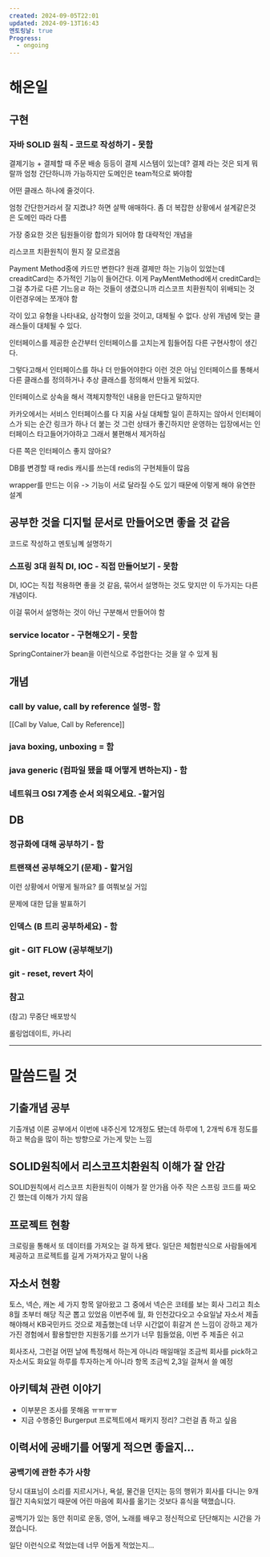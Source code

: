 ```yaml
---
created: 2024-09-05T22:01
updated: 2024-09-13T16:43
멘토링날: true
Progress:
  - ongoing
---
```

# 해온일

## 구현
### 자바 SOLID 원칙 - 코드로 작성하기 - 못함
결제기능 + 결제할 때 주문 배송 등등이 결제 시스템이 있는데? 
결제 라는 것은 되게 뭐랄까
엄청 간단하니까 가능하지만
도메인은 team적으로 봐야함

어떤 클래스 하나에 줄것이다.

엄청 간단한거라서 잘 지켰냐? 하면 살짝 애매하다.
좀 더 복잡한 상황에서 설계같은것은 도메인 따라 다름

가장 중요한 것은 팀원들이랑 합의가 되어야 함
대략적인 개념을 

리스코프 치환원칙이 뭔지 잘 모르겠음 


Payment Method중에 카드만 변한다? 
원래 결제만 하는 기능이 있었는데 creaditCard는 추가적인 기능이 들어간다.
이게 PayMentMethod에서 creditCard는 그걸 추가로 다른 기느응ㄹ 하는 것들이 생겼으니까
리스코프 치환원칙이 위배되는 것
이런경우에는 쪼개야 함


각이 있고 유형을 나타내요, 삼각형이 있을 것이고, 대체될 수 없다.
상위 개념에 맞는 클래스들이 대체될 수 있다.

인터페이스를 제공한 순간부터 인터페이스를 고치는게 힘들어짐
다른 구현사항이 생긴다.

그렇다고해서 인터페이스를 하나 더 만들어야한다 이런 것은 아님
인터페이스를 통해서 다른 클래스를 정의하거나 추상 클래스를 정의해서 만들게 되었다.

인터페이스로 상속을 해서 객체지향적인 내용을 만든다고 말하지만

카카오에서는 서비스 인터페이스를 다 지움
사실 대체할 일이 흔하지는 않아서 인터페이스가 되는 순간 링크가 하나 더 붙는 것 
그런 상태가 좋긴하지만 운영하는 입장에서는 인터페이스 타고들어가야하고 그래서 불편해서 제거하심

다른 쪽은 인터페이스 좋지 않아요?

DB를 변경할 때
redis 캐시를 쓰는데 redis의 구현체들이 많음

wrapper를 만드는 이유 -> 기능이 서로 달라질 수도 있기 때문에
이렇게 해야 유연한 설계



## 공부한 것을 디지털 문서로 만들어오면 좋을 것 같음






코드로 작성하고 멘토님꼐 설명하기 

### 스프링 3대 원칙 DI, IOC - 직접 만들어보기 - 못함

DI, IOC는 직접 적용하면 좋을 것 같음, 묶어서 설명하는 것도 맞지만 이 두가지는 다른 개념이다.

이걸 묶어서 설명하는 것이 아닌 구분해서 만들어야 함

### service locator - 구현해오기 - 못함

SpringContainer가 bean을 이런식으로 주업한다는 것을 알 수 있게 됨

## 개념

### call by value, call by reference 설명- 함
[[Call by Value, Call by Reference]]

### java boxing, unboxing = 함

### java generic (컴파일 됐을 때 어떻게 변하는지) - 함

### 네트워크 OSI 7계층 순서 외워오세요. -할거임



## DB

### 정규화에 대해 공부하기 - 함

### 트랜잭션 공부해오기 (문제) - 할거임

이런 상황에서 어떻게 될까요? 를 여쭤보실 거임

문제에 대한 답을 발표하기
### 인덱스 (B 트리 공부하세요) - 함

### git - GIT FLOW (공부해보기)

### git - reset, revert 차이

### 참고

(참고) 무중단 배포방식

롤링업데이트, 카나리

---
# 말씀드릴 것
## 기출개념 공부
기출개념 이론 공부에서 이번에 내주신게 12개정도 됐는데 하루에 1, 2개씩 6개 정도를 하고 복습을 많이 하는 방향으로 가는게 맞는 느낌
## SOLID원칙에서 리스코프치환원칙 이해가 잘 안감
SOLID원칙에서 리스코프 치환원칙이 이해가 잘 안가욥 아주 작은 스프링 코드를 짜오긴 했는데 이해가 가지 않음

## 프로젝트 현황
크로링을 통해서 또 데이터를 가져오는 걸 하게 됐다. 일단은 체험판식으로 사람들에게 제공하고 프로젝트를 길게 가져가자고 말이 나옴

## 자소서 현황
토스, 넥슨, 캐논 세 가지 항목 알아왔고 그 중에서 넥슨은 코테를 보는 회사 그리고 최소 8월 초부터 해당 직군 뽑고 있었음 
이번주에 월, 화 인천갔다오고 수요일날 자소서 제출해야해서 KB국민카드 것으로 제출했는데 너무 시간없이 휘갈겨 쓴 느낌이 강하고 제가 가진 경험에서 활용할만한 지원동기를 쓰기가 너무 힘들었음, 이번 주 제출은 쉬고 

회사조사, 그런걸 어떤 날에 특정해서 하는게 아니라 매일매일 조금씩 회사를 pick하고 자소서도 화요일 하루를 투자하는게 아니라 항목 조금씩 2,3일 걸쳐서 쓸 예정

## 아키텍쳐 관련 이야기
- 이부분은 조사를 못해옴 ㅠㅠㅠㅠ 
- 지금 수행중인 Burgerput 프로젝트에서 패키지 정리? 그런걸 좀 하고 싶음

## 이력서에 공배기를 어떻게 적으면 좋을지...
### 공백기에 관한 추가 사항

당시 대표님이 소리를 지르시거나, 욕설, 물건을 던지는 등의 행위가 회사를 다니는 9개월간 지속되었기 때문에 어린 마음에 회사를 옮기는 것보다 휴식을 택했습니다.

공백기가 있는 동안 취미로 운동, 영어, 노래를 배우고 정신적으로 단단해지는 시간을 가졌습니다.

일단 이런식으로 적었는데 너무 어둡게 적었는지...